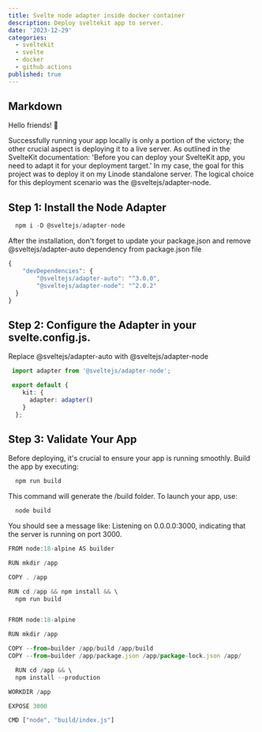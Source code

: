 ```yaml
---
title: Svelte node adapter inside docker container
description: Deploy sveltekit app to server.
date: '2023-12-29'
categories:
  - sveltekit
  - svelte
  - docker
  - github actions
published: true
---
```


## Markdown

Hello friends! 👋

Successfully running your app locally is only a portion of the victory; the other crucial aspect is deploying it to a live server. As outlined in the SvelteKit documentation: 'Before you can deploy your SvelteKit app, you need to adapt it for your deployment target.' In my case, the goal for this project was to deploy it on my Linode standalone server. The logical choice for this deployment scenario was the @sveltejs/adapter-node.

## Step 1: Install the Node Adapter


```ts
  npm i -D @sveltejs/adapter-node
```

After the installation, don't forget to update your package.json and remove @sveltejs/adapter-auto dependency from package.json file

```ts
{
 	"devDependencies": {
		"@sveltejs/adapter-auto": "^3.0.0",
		"@sveltejs/adapter-node": "^2.0.2"
  }
}
```

## Step 2: Configure the Adapter in your svelte.config.js.

Replace @sveltejs/adapter-auto with @sveltejs/adapter-node

```ts
 import adapter from '@sveltejs/adapter-node';

 export default {
    kit: {
      adapter: adapter()
    }
  };
```

## Step 3: Validate Your App

Before deploying, it's crucial to ensure your app is running smoothly. Build the app by executing:

```ts
  npm run build
```

This command will generate the /build folder. To launch your app, use:

```ts
  node build
```

You should see a message like: Listening on 0.0.0.0:3000, indicating that the server is running on port 3000.

```ts
FROM node:18-alpine AS builder

RUN mkdir /app

COPY . /app

RUN cd /app && npm install && \
  npm run build


FROM node:18-alpine

RUN mkdir /app

COPY --from=builder /app/build /app/build
COPY --from=builder /app/package.json /app/package-lock.json /app/

  RUN cd /app && \ 
  npm install --production

WORKDIR /app

EXPOSE 3000

CMD ["node", "build/index.js"]
```
